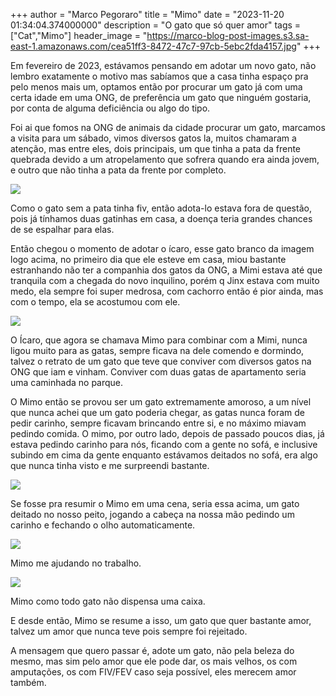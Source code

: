 +++
  author = "Marco Pegoraro"
  title = "Mimo"
  date = "2023-11-20 01:34:04.374000000"
  description = "O gato que só quer amor"
  tags = ["Cat","Mimo"] 
  header_image = "https://marco-blog-post-images.s3.sa-east-1.amazonaws.com/cea51ff3-8472-47c7-97cb-5ebc2fda4157.jpg"
+++
  
Em fevereiro de 2023, estávamos pensando em adotar um novo gato, não lembro exatamente o motivo mas sabíamos que a casa tinha espaço pra pelo menos mais um, optamos então por procurar um gato já com uma certa idade em uma ONG, de preferência um gato que ninguém gostaria, por conta de alguma deficiência ou algo do tipo.

Foi ai que fomos na ONG de animais da cidade procurar um gato, marcamos a visita para um sábado, vimos diversos gatos la, muitos chamaram a atenção, mas entre eles, dois principais, um que tinha a pata da frente quebrada devido a um atropelamento que sofrera quando era ainda jovem, e outro que não tinha a pata da frente por completo.

![](https://marco-blog-post-images.s3.sa-east-1.amazonaws.com/cea51ff3-8472-47c7-97cb-5ebc2fda4157.jpg)

Como o gato sem a pata tinha fiv, então adota-lo estava fora de questão, pois já tínhamos duas gatinhas em casa, a doença teria grandes chances de se espalhar para elas.

Então chegou o momento de adotar o ícaro, esse gato branco da imagem logo acima, no primeiro dia que ele esteve em casa, miou bastante estranhando não ter a companhia dos gatos da ONG, a Mimi estava até que tranquila com a chegada do novo inquilino, porém q Jinx estava com muito medo, ela sempre foi super medrosa, com cachorro então é pior ainda, mas com o tempo, ela se acostumou com ele.

![](https://marco-blog-post-images.s3.sa-east-1.amazonaws.com/f28dd80f-941f-42a1-8029-a72b4b9cc136.jpg)

O Ícaro, que agora se chamava Mimo para combinar com a Mimi, nunca ligou muito para as gatas, sempre ficava na dele comendo e dormindo, talvez o retrato de um gato que teve que conviver com diversos gatos na ONG que iam e vinham. Conviver com duas gatas de apartamento seria uma caminhada no parque.

O Mimo então se provou ser um gato extremamente amoroso, a um nível que nunca achei que um gato poderia chegar, as gatas nunca foram de pedir carinho, sempre ficavam brincando entre si, e no máximo miavam pedindo comida. O mimo, por outro lado, depois de passado poucos dias, já estava pedindo carinho para nós, ficando com a gente no sofá, e inclusive subindo em cima da gente enquanto estávamos deitados no sofá, era algo que nunca tinha visto e me surpreendi bastante.

![](https://marco-blog-post-images.s3.sa-east-1.amazonaws.com/d9a39a6a-8995-4ece-b6c1-b0b679058c3a.jpg)

Se fosse pra resumir o Mimo em uma cena, seria essa acima, um gato deitado no nosso peito, jogando a cabeça na nossa mão pedindo um carinho e fechando o olho automaticamente.

![](https://marco-blog-post-images.s3.sa-east-1.amazonaws.com/5a25a513-ba27-4f92-b4f4-674a2d7f43aa.jpg)

Mimo me ajudando no trabalho.

![](https://marco-blog-post-images.s3.sa-east-1.amazonaws.com/1d1d1702-cdda-4a8c-8f08-463005d28287.jpg)

Mimo como todo gato não dispensa uma caixa.

E desde então, Mimo se resume a isso, um gato que quer bastante amor, talvez um amor que nunca teve pois sempre foi rejeitado.

A mensagem que quero passar é, adote um gato, não pela beleza do mesmo, mas sim pelo amor que ele pode dar, os mais velhos, os com amputações, os com FIV/FEV caso seja possível, eles merecem amor também.